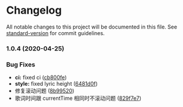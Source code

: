# Changelog

All notable changes to this project will be documented in this file. See [standard-version](https://github.com/conventional-changelog/standard-version) for commit guidelines.

### 1.0.4 (2020-04-25)


### Bug Fixes

* **ci:** fixed ci ([cb800fe](https://github.com/sluggishpj/vue-lyric-scroll/commit/cb800fea9db354967856520d37e7604668af5df9))
* **style:** fixed lyric height ([6481d0f](https://github.com/sluggishpj/vue-lyric-scroll/commit/6481d0f900cbbac569e93daa30f38a5a8b702296))
* 修复滚动问题 ([8b99520](https://github.com/sluggishpj/vue-lyric-scroll/commit/8b99520a6ddcefad01fd3cec903965bef61b0624))
* 歌词时间跟 currentTime 相同时不滚动问题 ([829f7e7](https://github.com/sluggishpj/vue-lyric-scroll/commit/829f7e7553369800b6d8d6df8f0dc8b45c4fd855))

